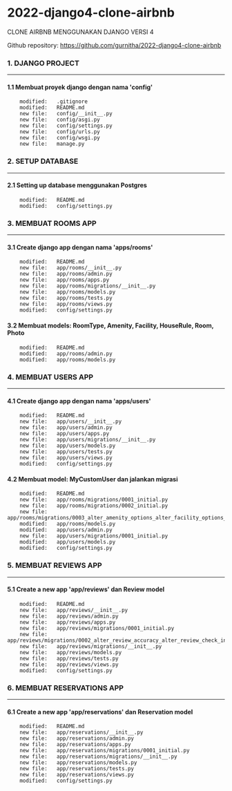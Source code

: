 # 2022-django4-clone-airbnb
CLONE AIRBNB MENGGUNAKAN DJANGO VERSI 4

Github repository: https://github.com/gurnitha/2022-django4-clone-airbnb


### 1. DJANGO PROJECT
---------------------

#### 1.1 Membuat proyek django dengan nama 'config'

        modified:   .gitignore
        modified:   README.md
        new file:   config/__init__.py
        new file:   config/asgi.py
        new file:   config/settings.py
        new file:   config/urls.py
        new file:   config/wsgi.py
        new file:   manage.py


### 2. SETUP DATABASE
---------------------

#### 2.1 Setting up database menggunakan Postgres

        modified:   README.md
        modified:   config/settings.py


### 3. MEMBUAT ROOMS APP
------------------------

#### 3.1 Create django app dengan nama 'apps/rooms'

        modified:   README.md
        new file:   app/rooms/__init__.py
        new file:   app/rooms/admin.py
        new file:   app/rooms/apps.py
        new file:   app/rooms/migrations/__init__.py
        new file:   app/rooms/models.py
        new file:   app/rooms/tests.py
        new file:   app/rooms/views.py
        modified:   config/settings.py

#### 3.2 Membuat models: RoomType, Amenity, Facility, HouseRule, Room, Photo 

        modified:   README.md
        modified:   app/rooms/admin.py
        modified:   app/rooms/models.py


### 4. MEMBUAT USERS APP
------------------------

#### 4.1 Create django app dengan nama 'apps/users'

        modified:   README.md
        new file:   app/users/__init__.py
        new file:   app/users/admin.py
        new file:   app/users/apps.py
        new file:   app/users/migrations/__init__.py
        new file:   app/users/models.py
        new file:   app/users/tests.py
        new file:   app/users/views.py
        modified:   config/settings.py

#### 4.2 Membuat model: MyCustomUser dan jalankan migrasi

        modified:   README.md
        new file:   app/rooms/migrations/0001_initial.py
        new file:   app/rooms/migrations/0002_initial.py
        new file:   app/rooms/migrations/0003_alter_amenity_options_alter_facility_options_and_more.py
        modified:   app/rooms/models.py
        modified:   app/users/admin.py
        new file:   app/users/migrations/0001_initial.py
        modified:   app/users/models.py
        modified:   config/settings.py


### 5. MEMBUAT REVIEWS APP
--------------------------

#### 5.1 Create a new app 'app/reviews' dan  Review model

        modified:   README.md
        new file:   app/reviews/__init__.py
        new file:   app/reviews/admin.py
        new file:   app/reviews/apps.py
        new file:   app/reviews/migrations/0001_initial.py
        new file:   app/reviews/migrations/0002_alter_review_accuracy_alter_review_check_in_and_more.py
        new file:   app/reviews/migrations/__init__.py
        new file:   app/reviews/models.py
        new file:   app/reviews/tests.py
        new file:   app/reviews/views.py
        modified:   config/settings.py


### 6. MEMBUAT RESERVATIONS APP
-------------------------------

#### 6.1 Create a new app 'app/reservations' dan Reservation model

        modified:   README.md
        new file:   app/reservations/__init__.py
        new file:   app/reservations/admin.py
        new file:   app/reservations/apps.py
        new file:   app/reservations/migrations/0001_initial.py
        new file:   app/reservations/migrations/__init__.py
        new file:   app/reservations/models.py
        new file:   app/reservations/tests.py
        new file:   app/reservations/views.py
        modified:   config/settings.py